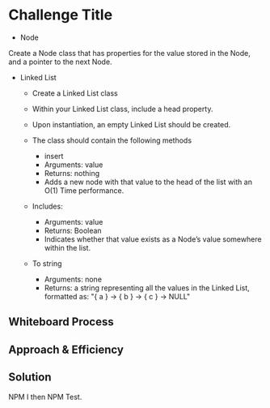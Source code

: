 # Challenge Title
- Node

Create a Node class that has properties for the value stored in the Node, and a pointer to the next Node.

- Linked List

  - Create a Linked List class
  - Within your Linked List class, include a head property.
  - Upon instantiation, an empty Linked List should be created.
  - The class should contain the following methods
    - insert
    - Arguments: value
    - Returns: nothing
    - Adds a new node with that value to the head of the list with an O(1) Time performance.

  - Includes:
    - Arguments: value
    - Returns: Boolean
    - Indicates whether that value exists as a Node’s value somewhere within the list.

  - To string
    - Arguments: none
    - Returns: a string representing all the values in the Linked List, formatted as:
"{ a } -> { b } -> { c } -> NULL"

## Whiteboard Process
<!-- Embedded whiteboard image -->

## Approach & Efficiency
<!-- 'use strict';
class LinkedList {
  constructor() {
    this.head = null;
  }

  insert(value) {
    const newNode = new Node(value);
    if (!this.head) {
      this.head = newNode;
    } else {
      newNode.next = this.head;
      this.head = newNode;
    }
  }

  includes(value) {
    let currentNode = this.head;
    while (currentNode) {
      if (currentNode.value === value) {
        return true;
      }
      currentNode = currentNode.next;
    }
    return false;
  }

  toString() {
    let currentNode = this.head;
    let result = '';
    while (currentNode) {
      result += `{ ${currentNode.value} } -> `;
      currentNode = currentNode.next;
    }
    result += 'NULL';
    return result;
  }
}

class Node {
  constructor(value) {
    this.value = value;
    this.next = null;
  }
}

module.exports = LinkedList; -->

## Solution
NPM I then NPM Test.
